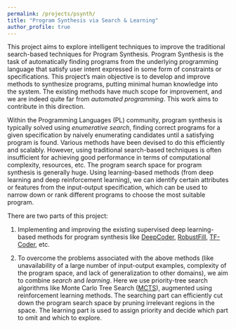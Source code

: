 ```yaml
---
permalink: /projects/psynth/
title: "Program Synthesis via Search & Learning"
author_profile: true
---
```


This project aims to explore intelligent techniques to improve the traditional search-based techniques for Program Synthesis. Program Synthesis is the task of automatically finding programs from the underlying programming language that satisfy user intent expressed in some form of constraints or specifications. This project’s main objective is to develop and improve methods to synthesize programs, putting minimal human knowledge into the system. The existing methods have much scope for improvement, and we are indeed quite far from *automated programming*. This work aims to contribute in this direction.

Within the Programming Languages (PL) community, program synthesis is typically solved using *enumerative search*, finding correct programs for a given specification by naively enumerating candidates until a satisfying program is found. Various methods have been devised to do this efficiently and scalably. However, using traditional search-based techniques is often insufficient for achieving good performance in terms of computational complexity, resources, etc. The program search space for program synthesis is generally huge. Using learning-based methods (from deep learning and deep reinforcement learning), we can identify certain attributes or features from the input-output specification, which can be used to narrow down or rank different programs to choose the most suitable program. 

There are two parts of this project:

1. Implementing and improving the existing supervised deep learning-based methods for program synthesis like [DeepCoder](https://arxiv.org/abs/1611.01989), [RobustFill](https://arxiv.org/abs/1703.07469), [TF-Coder](https://arxiv.org/abs/2003.09040), etc.

2. To overcome the problems associated with the above methods (like unavailability of a large number of input-output examples, complexity of the program space, and lack of generalization to other domains), we aim to combine *search* and *learning*. Here we use priority-tree search algorithms like Monte Carlo Tree Search ([MCTS](https://en.wikipedia.org/wiki/Monte_Carlo_tree_search)), augmented using reinforcement learning methods. The searching part can efficiently cut down the program search space by pruning irrelevant regions in the space. The learning part is used to assign priority and decide which part to omit and which to explore.